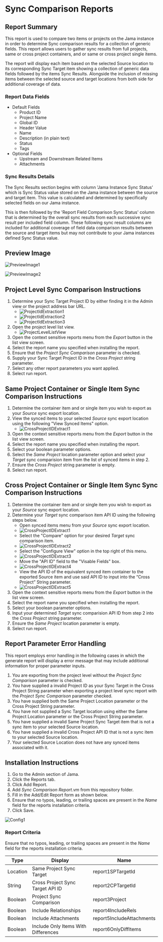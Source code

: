# Sync Comparison Reports 

## Report Summary

This report is used to compare two items or projects on the Jama instance in order to determine Sync comparison results for a collection of generic fields. This report allows users to gather sync results from full projects, same or cross project containers, and or same or cross project single items. 

The report will display each item based on the selected Source location to its corresponding Sync Target item showing a collection of generic data fields followed by the items Sync Results. Alongside the inclusion of missing items between the selected source and target locations from both side for additional coverage of data.  

### Report Data Fields

* Default Fields
    * Product ID
    * Project Name
    * Global ID
    * Header Value
    * Name
    * Description (in plain text)
    * Status
    * Tags
* Optional Fields
    * Upstream and Downstream Related Items
    * Attachments

### Sync Results Details

The Sync Results section begins with column 'Jama Instance Sync Status' which is Sync Status value stored on the Jama instance between the source and target item. This value is calculated and determined by specifically selected fields on our Jama instance. 

This is then followed by the 'Report Field Comparison Sync Status' column that is determined by the overall sync results from each successive sync result per included field column. These following sync result columns are included for additional coverage of field data comparison results between the source and target items but may not contribute to your Jama instances defined Sync Status value.  


## Preview Image

![PreviewImage1](preview1.png)

![PreviewImage2](preview2.png)


## Project Level Sync Comparison Instructions

1. Determine your Sync Target Project ID by either finding it in the Admin view or the project address bar URL.
    * ![ProjectIdExtraction1](ProjectIDExtraction1of3.png)
    * ![ProjectIdExtraction2](ProjectIDExtraction2of3.png)
    * ![ProjectIdExtraction3](ProjectIDExtraction3of3.png)
2. Open the project level list view.
    * ![ProjectLevelListView](ProjectLevelListView.png)
3. Open the context sensitive reports menu from the *Export* button in the list view screen.
4. Select the report name you specified when installing the report.
5. Ensure that the *Project Sync Comparison* parameter is checked. 
6. Supply your Sync Target Project ID in the *Cross Project* string parameter.
7. Select any other report parameters you want applied.
8. Select run report.


## Same Project Container or Single Item Sync Comparison Instructions

1. Determine the container item and or single item you wish to export as your *Source* sync export location.
2. View the synced items to your selected *Source* sync export location using the following "View Synced Items" option.
    * ![CrossProjectIDExtract1](CrossProjectIDExtract1.png)
3. Open the context sensitive reports menu from the *Export* button in the list view screen.
4. Select the report name you specified when installing the report.
5. Select your boolean parameter options.
6. Select the *Same Project* location parameter option and select your *Target* sync comparision item from the list of synced items in step 2. 
7. Ensure the *Cross Project* string parameter is empty.
8. Select run report.


## Cross Project Container or Single Item Sync Sync Comparison  Instructions

1. Determine the container item and or single item you wish to export as your *Source* sync export location.
2. Determine your *Target* sync comparison item API ID using the following steps below.
    * Open synced items menu from your *Source* sync export location.
    * ![CrossProjectIDExtract1](CrossProjectIDExtract1.png)
    * Select the "Compare" option for your desired *Target* sync comparison item.
    * ![CrossProjectIDExtract2](CrossProjectIDExtract2.png)
    * Select the "Configure View" option in the top right of this menu.
    * ![CrossProjectIDExtract3](CrossProjectIDExtract3.png)
    * Move the "API ID" field to the "Visable Fields" box.
    * ![CrossProjectIDExtract4](CrossProjectIDExtract4.png)
    * View the API ID of the equivalent synced item container to the exported Source item and use said API ID to input into the “Cross Project” String parameter. 
    * ![CrossProjectIDExtract5](CrossProjectIDExtract5.png)
3. Open the context sensitive reports menu from the *Export* button in the list view screen.
4. Select the report name you specified when installing the report.
5. Select your boolean parameter options.
6. Input your determined *Target* sync comparision API ID from step 2 into the *Cross Project* string parameter.
7. Ensure the *Same Project* location parameter is empty.
8. Select run report.


## Report Parameter Error Handling
This report employs error handling in the following cases in which the generate report will display a error message that may include additional information for proper parameter inputs.

1. You are exporting from the project level without the *Project Sync Comparison* parameter is checked.
2. You have supplied a invalid Project ID as your Sync Target in the Cross Project String parameter when exporting a project level sync report with the *Project Sync Comparison* parameter checked.
3. You have supplied both the Same Project Location parameter or the Cross Project String parameter.
4. You have not supplied a Sync Target location using either the Same Project Location parameter or the Cross Project String parameter.
5. You have supplied a invalid Same Project Sync Target item that is not a sync item to your selected Source location.
6. You have supplied a invalid Cross Project API ID that is not a sync item to your selected Source location.
7. Your selected Source Location does not have any synced items associated with it.


## Installation Instructions
1. Go to the Admin section of Jama.
2. Click the Reports tab.
3. Click Add Report.
4. Add *Sync Comparison Report.vm* from this repository folder.
5. Fill in the Add/Edit Report form as shown below.
6. Ensure that no typos, leading, or trailing spaces are present in the *Name* field for the reports installation criteria.
7. Click Save.

![Config1](config1.png)


### Report Criteria
Ensure that no typos, leading, or trailing spaces are present in the *Name* field for the reports installation criteria.

| Type          | Display                               | Name                       |
| ------------- | ------------------------------------- | -------------------------- |
| Location      | Same Project Sync Target              | report1SPTargetId          |
| String        | Cross Project Sync Target API ID      | report2CPTargetId          |
| Boolean       | Project Sync Comparison               | report3Project             |
| Boolean       | Include Relationships                 | report4IncludeRels         |
| Boolean       | Include Attachments                   | report5IncludeAttachments  |
| Boolean       | Include Only Items With Differences   | report6OnlyDiffItems       |

